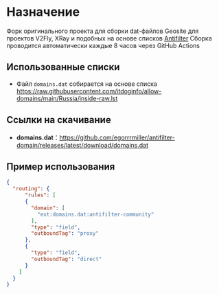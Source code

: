 # Назначение

Форк оригинального проекта для сборки dat-файлов Geosite для проектов V2Fly, XRay и подобных на основе списков [Antifilter](https://github.com/itdoginfo/allow-domains)
Сборка проводится автоматически каждые 8 часов через GitHub Actions

## Использованные списки
- Файл ```domains.dat``` собирается на основе списка <https://raw.githubusercontent.com/itdoginfo/allow-domains/main/Russia/inside-raw.lst>

## Ссылки на скачивание

- **domains.dat**：<https://github.com/egorrrmiller/antifilter-domain/releases/latest/download/domains.dat>

## Пример использования

```json
{
  "routing": {
      "rules": [
      {
        "domain": [
          "ext:domains.dat:antifilter-community"
        ],
        "type": "field",
        "outboundTag": "proxy"
      },
      {
        "type": "field",
        "outboundTag": "direct"
      }
    ]
  }
}
```
